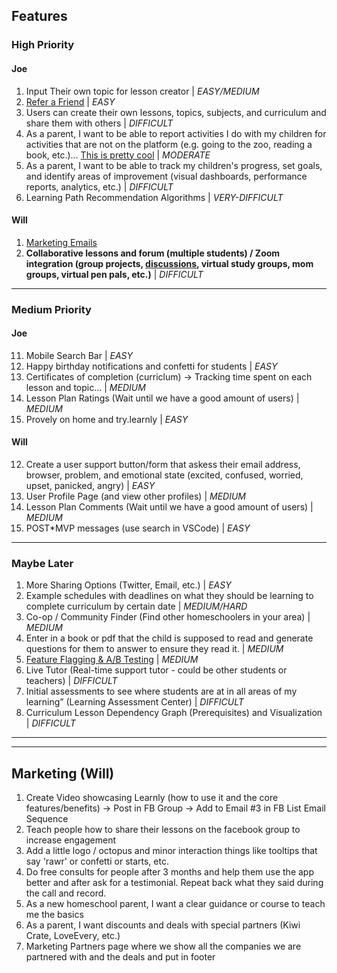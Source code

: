 ## Features

### High Priority

#### Joe

1. Input Their own topic for lesson creator | _EASY/MEDIUM_
2. [Refer a Friend](<src/app/@dashboard/(pages)/account/AccountSubscriptionTab.tsx>) | _EASY_
3. Users can create their own lessons, topics, subjects, and curriculum and share them with others | _DIFFICULT_
4. As a parent, I want to be able to report activities I do with my children for activities that are not on the platform (e.g. going to the zoo, reading a book, etc.)... [This is pretty cool](https://subjectexplorer.o9p.net/?fbclid=IwAR0qCMevC6BLjOph9eGpMEAys4EV7kUGuhbEpZTjaw3BCr8tKSjMNwLAK-s&mibextid=Zxz2cZ) | _MODERATE_
5. As a parent, I want to be able to track my children's progress, set goals, and identify areas of improvement (visual dashboards, performance reports, analytics, etc.) | _DIFFICULT_
6. Learning Path Recommendation Algorithms | _VERY-DIFFICULT_

#### Will

1. [Marketing Emails](https://vscode.dev/github/WilderDev/learnly-primary-app/blob/staging/TODO.md#L15)
2. **Collaborative lessons and forum (multiple students) / Zoom integration (group projects, [discussions](https://cruip.com/demos/community/), virtual study groups, mom groups, virtual pen pals, etc.)** | _DIFFICULT_

---

### Medium Priority

#### Joe

11. Mobile Search Bar | _EASY_
12. Happy birthday notifications and confetti for students | _EASY_
13. Certificates of completion (curriclum) -> Tracking time spent on each lesson and topic... | _MEDIUM_
14. Lesson Plan Ratings (Wait until we have a good amount of users) | _MEDIUM_
15. Provely on home and try.learnly | _EASY_

#### Will

12. Create a user support button/form that askess their email address, browser, problem, and emotional state (excited, confused, worried, upset, panicked, angry) | _EASY_
13. User Profile Page (and view other profiles) | _MEDIUM_
14. Lesson Plan Comments (Wait until we have a good amount of users) | _MEDIUM_
15. POST\*MVP messages (use search in VSCode) | _EASY_

---

### Maybe Later

1. More Sharing Options (Twitter, Email, etc.) | _EASY_
2. Example schedules with deadlines on what they should be learning to complete curriculum by certain date | _MEDIUM/HARD_
3. Co-op / Community Finder (Find other homeschoolers in your area) | _MEDIUM_
4. Enter in a book or pdf that the child is supposed to read and generate questions for them to answer to ensure they read it. | _MEDIUM_
5. [Feature Flagging & A/B Testing](https://app.growthbook.io/getstarted) | _MEDIUM_
6. Live Tutor (Real-time support tutor - could be other students or teachers) | _DIFFICULT_
7. Initial assessments to see where students are at in all areas of my learning” (Learning Assessment Center) | _DIFFICULT_
8. Curriculum Lesson Dependency Graph (Prerequisites) and Visualization | _DIFFICULT_

---

---

## Marketing (Will)

1. Create Video showcasing Learnly (how to use it and the core features/benefits) -> Post in FB Group -> Add to Email #3 in FB List Email Sequence
2. Teach people how to share their lessons on the facebook group to increase engagement
3. Add a little logo / octopus and minor interaction things like tooltips that say 'rawr' or confetti or starts, etc.
4. Do free consults for people after 3 months and help them use the app better and after ask for a testimonial. Repeat back what they said during the call and record.
5. As a new homeschool parent, I want a clear guidance or course to teach me the basics
6. As a parent, I want discounts and deals with special partners (Kiwi Crate, LoveEvery, etc.)
7. Marketing Partners page where we show all the companies we are partnered with and the deals and put in footer
